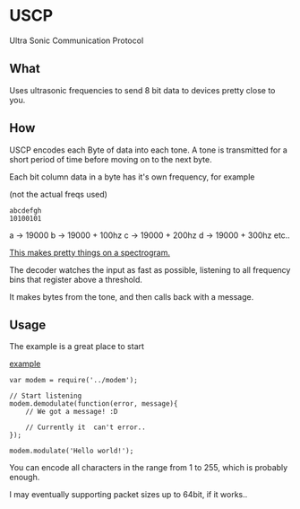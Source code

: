# USCP

Ultra Sonic Communication Protocol

## What

Uses ultrasonic frequencies to send 8 bit data to devices pretty close to you.

## How

USCP encodes each Byte of data into each tone. A tone is transmitted for a short period of time before moving on to the next byte.

Each bit column data in a byte has it's own frequency, for example

(not the actual freqs used)

```
abcdefgh
10100101

```

a -> 19000
b -> 19000 + 100hz
c -> 19000 + 200hz
d -> 19000 + 300hz
etc..

[This makes pretty things on a spectrogram.](https://twitter.com/KoryNunn/status/645578328359866373)

The decoder watches the input as fast as possible, listening to all frequency bins that register above a threshold.

It makes bytes from the tone, and then calls back with a message.

## Usage

The example is a great place to start

[example](./example)

```
var modem = require('../modem');

// Start listening
modem.demodulate(function(error, message){
    // We got a message! :D

    // Currently it  can't error..
});

modem.modulate('Hello world!');

```

You can encode all characters in the range from 1 to 255, which is probably enough.

I may eventually supporting packet sizes up to 64bit, if it works..